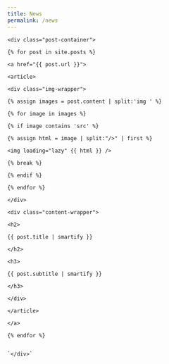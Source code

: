 ```yaml
---
title: News
permalink: /news
---
```

`<div class="post-container">`

`{% for post in site.posts %}`

`<a href="{{ post.url }}">`

`<article>`

`<div class="img-wrapper">`

`{% assign images = post.content | split:'img ' %}`

`{% for image in images %}`

`{% if image contains 'src' %}`

`{% assign html = image | split:"/>" | first %}`

`<img loading="lazy" {{ html }} />`

`{% break %}`

`{% endif %}`

`{% endfor %}`

`</div>`

`<div class="content-wrapper">`

`<h2>`

`{{ post.title | smartify }}`

`</h2>`

`<h3>`

`{{ post.subtitle | smartify }}`

`</h3>`

`</div>`

`</article>`

`</a>`

`{% endfor %}`

````

`</div>`